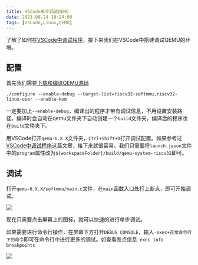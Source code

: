 ```yaml
---
title: VSCode单步调试QEMU
date: 2021-08-24 19:24:08
tags: [VSCode,Linux,QEMU]
---
```


了解了如何在[VSCode中调试程序](https://dunky-z.github.io/2021/08/23/VSCode%E8%B0%83%E8%AF%95%E7%A8%8B%E5%BA%8F/)，接下来我们在VSCode中搭建调试QEMU的环境。

## 配置
首先我们需要[下载和编译QEMU源码](https://dunky-z.github.io/2021/07/23/QEMU%E5%88%9D%E8%AF%86/)
```
./configure --enable-debug --target-list=riscv32-softmmu,riscv32-linux-user --enable-kvm
```
一定要加上`--enable-debug`，编译出的程序才带有调试信息，不用设置安装路径，编译时会自动在qemu文件夹下自动创建一个`build`文件夹，编译后的程序也在`build`文件夹下。

用VSCode打开`qemu-6.X.X`文件夹，`Ctrl+Shift+D`打开调试配置。如果参考过[VSCode中调试程序](https://dunky-z.github.io/2021/08/23/VSCode%E8%B0%83%E8%AF%95%E7%A8%8B%E5%BA%8F/)这篇文章，接下来就很容易。我们只需要将`launch.jason`文件中的`program`属性改为`${workspaceFolder}/build/qemu-system-riscv32`即可。

## 调试
打开`qemu-6.X.X/softmmu/main.c`文件，在`main`函数入口处打上断点，即可开始调试。

![](https://picbed-1311007548.cos.ap-shanghai.myqcloud.com/markdown_picbed/img/20210824194442.png)

现在只需要点击屏幕上的图标，就可以快速的进行单步调试。

如果需要进行命令行操作，在屏幕下方打开`DEBUG CONSOLE`，输入`-exec+正常命令行下的命令`即可在命令行中进行更多的调试。如查看断点信息`-exec info breakpoints`

![](https://picbed-1311007548.cos.ap-shanghai.myqcloud.com/markdown_picbed/img/20210824201427.png)
